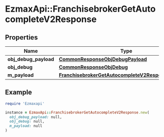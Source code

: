 # EzmaxApi::FranchisebrokerGetAutocompleteV2Response

## Properties

| Name | Type | Description | Notes |
| ---- | ---- | ----------- | ----- |
| **obj_debug_payload** | [**CommonResponseObjDebugPayload**](CommonResponseObjDebugPayload.md) |  |  |
| **obj_debug** | [**CommonResponseObjDebug**](CommonResponseObjDebug.md) |  | [optional] |
| **m_payload** | [**FranchisebrokerGetAutocompleteV2ResponseMPayload**](FranchisebrokerGetAutocompleteV2ResponseMPayload.md) |  |  |

## Example

```ruby
require 'Ezmaxapi'

instance = EzmaxApi::FranchisebrokerGetAutocompleteV2Response.new(
  obj_debug_payload: null,
  obj_debug: null,
  m_payload: null
)
```

